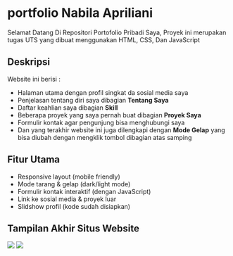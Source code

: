 # portfolio Nabila Apriliani
Selamat Datang Di Repositori Portofolio Pribadi Saya, Proyek ini merupakan tugas UTS yang dibuat menggunakan HTML, CSS, Dan JavaScript
## Deskripsi
Website ini berisi :
- Halaman utama dengan profil singkat da sosial media saya
- Penjelasan tentang diri saya dibagian **Tentang Saya**
- Daftar keahlian saya dibagian **Skill**
- Beberapa proyek yang saya pernah buat dibagian **Proyek Saya**
- Formulir kontak agar pengunjung bisa menghubungi saya
- Dan yang terakhir website ini juga dilengkapi dengan **Mode Gelap** yang bisa diubah dengan mengklik tombol dibagian atas samping
## Fitur Utama
- Responsive layout (mobile friendly)
- Mode tarang & gelap (dark/light mode)
- Formulir kontak interaktif (dengan JavaScript)
- Link ke sosial media & proyek luar
- Slidshow profil (kode sudah disiapkan)
## Tampilan Akhir Situs Website
![](assets/image/sreenshot/screenshot1.PNG)
![](assets/image/screenshot2.PNG)